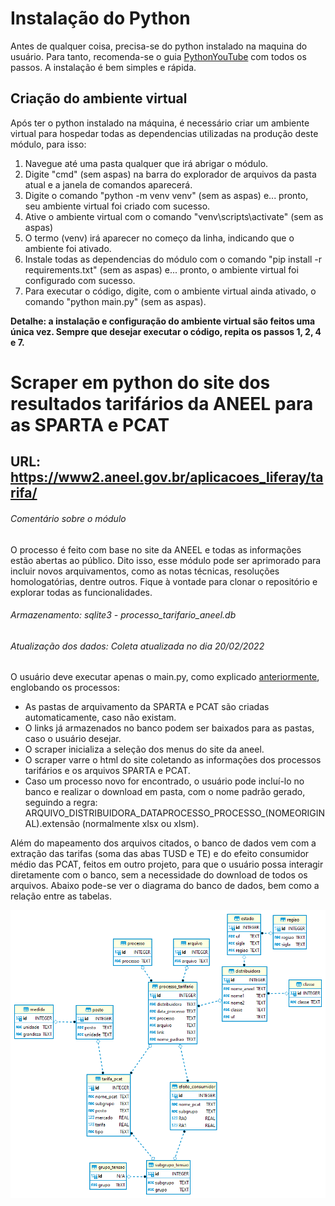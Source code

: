 # Instalação do Python
Antes de qualquer coisa, precisa-se do python instalado na maquina do usuário. Para tanto, recomenda-se o guia [PythonYouTube](https://www.youtube.com/watch?v=KeDLsBmi3JA) com todos os passos. A instalação é bem simples e rápida.

## Criação do ambiente virtual
Após ter o python instalado na máquina, é necessário criar um ambiente virtual para hospedar todas as dependencias utilizadas na produção deste módulo, para isso:
1. Navegue até uma pasta qualquer que irá abrigar o módulo.
2. Digite "cmd" (sem aspas) na barra do explorador de arquivos da pasta atual e a janela de comandos aparecerá.
3. Digite o comando "python -m venv venv" (sem as aspas) e... pronto, seu ambiente virtual foi criado com sucesso.
4. Ative o ambiente virtual com o comando "venv\scripts\activate" (sem as aspas)
5. O termo (venv) irá aparecer no começo da linha, indicando que o ambiente foi ativado.
6. Instale todas as dependencias do módulo com o comando "pip install -r requirements.txt" (sem as aspas) e... pronto, o ambiente virtual foi configurado com sucesso.
7. Para executar o código, digite, com o ambiente virtual ainda ativado, o comando "python main.py" (sem as aspas).

**Detalhe: a instalação e configuração do ambiente virtual são feitos uma única vez. Sempre que desejar executar o código, repita os passos 1, 2, 4 e 7.**

# Scraper em python do site dos resultados tarifários da ANEEL para as SPARTA e PCAT
## URL:  https://www2.aneel.gov.br/aplicacoes_liferay/tarifa/

###### Comentário sobre o módulo
O processo é feito com base no site da ANEEL e todas as informações estão abertas ao público. Dito isso, esse módulo pode ser aprimorado para incluir novos arquivamentos, como as notas técnicas, resoluções homologatórias, dentre outros. Fique à vontade para clonar o repositório e explorar todas as funcionalidades.
###### Armazenamento: sqlite3 - processo_tarifario_aneel.db
###### Atualização dos dados: Coleta atualizada no dia 20/02/2022

O usuário deve executar apenas o main.py, como explicado [anteriormente](#instala%C3%A7%C3%A3o-do-python), englobando os processos:
- As pastas de arquivamento da SPARTA e PCAT são criadas automaticamente, caso não existam.
- O links já armazenados no banco podem ser baixados para as pastas, caso o usuário desejar.
- O scraper inicializa a seleção dos menus do site da aneel.
- O scraper varre o html do site coletando as informações dos processos tarifários e os arquivos SPARTA e PCAT.
- Caso um processo novo for encontrado, o usuário pode incluí-lo no banco e realizar o download em pasta, com o nome padrão gerado, seguindo a regra: ARQUIVO_DISTRIBUIDORA_DATAPROCESSO_PROCESSO_(NOMEORIGINAL).extensão (normalmente xlsx ou xlsm).

Além do mapeamento dos arquivos citados, o banco de dados vem com a extração das tarifas (soma das abas TUSD e TE) e do efeito consumidor médio das PCAT, feitos em outro projeto, para que o usuário possa interagir diretamente com o banco, sem a necessidade do download de todos os arquivos. Abaixo pode-se ver o diagrama do banco de dados, bem como a relação entre as tabelas. <br/>
<p align="center">
  <img src="/db/diagrama_aneel.png" width="750">
</p>

